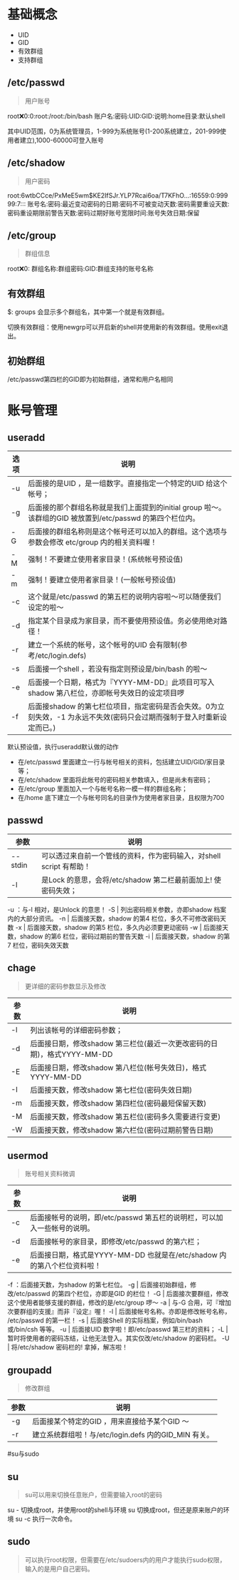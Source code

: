 
# 基础概念
* UID
* GID
* 有效群组
* 支持群组

## /etc/passwd
> 用户账号

root:x:0:0:root:/root:/bin/bash
账户名:密码:UID:GID:说明:home目录:默认shell

其中UID范围，0为系统管理员，1-999为系统账号(1-200系统建立，201-999使用者建立),1000-60000可登入账号

## /etc/shadow
> 用户密码

root:$6$wtbCCce/PxMeE5wm$KE2IfSJr.YLP7Rcai6oa/T7KFhO...:16559:0:99999:7:::
账号名:密码:最近变动密码的日期:密码不可被变动天数:密码需要重设天数:密码重设期限前警告天数:密码过期好账号宽限时间:账号失效日期:保留

## /etc/group
> 群组信息

root:x:0:
群组名称:群组密码:GID:群组支持的账号名称

## 有效群组
$: groups  会显示多个群组名，其中第一个就是有效群组。

切换有效群组：使用newgrp可以开启新的shell并使用新的有效群组。使用exit退出。

## 初始群组
/etc/passwd第四栏的GID即为初始群组，通常和用户名相同

# 账号管理
## useradd
选项 | 说明
---- | ----
-u | 后面接的是UID ，是一组数字。直接指定一个特定的UID 给这个帐号；
-g | 后面接的那个群组名称就是我们上面提到的initial group 啦～。该群组的GID  被放置到/etc/passwd 的第四个栏位内。
-G | 后面接的群组名称则是这个帐号还可以加入的群组。这个选项与参数会修改 etc/group 内的相关资料喔！
-M | 强制！不要建立使用者家目录！(系统帐号预设值)
-m | 强制！要建立使用者家目录！(一般帐号预设值)
-c | 这个就是/etc/passwd 的第五栏的说明内容啦～可以随便我们设定的啦～
-d | 指定某个目录成为家目录，而不要使用预设值。务必使用绝对路径！
-r | 建立一个系统的帐号，这个帐号的UID 会有限制(参考/etc/login.defs)
-s | 后面接一个shell ，若没有指定则预设是/bin/bash 的啦～
-e | 后面接一个日期，格式为『YYYY-MM-DD』此项目可写入shadow 第八栏位，亦即帐号失效日的设定项目啰
-f | 后面接shadow 的第七栏位项目，指定密码是否会失效。0为立刻失效，-1 为永远不失效(密码只会过期而强制于登入时重新设定而已。)

默认预设值，执行useradd默认做的动作
* 在/etc/passwd 里面建立一行与帐号相关的资料，包括建立UID/GID/家目录等；
* 在/etc/shadow 里面将此帐号的密码相关参数填入，但是尚未有密码；
* 在/etc/group 里面加入一个与帐号名称一模一样的群组名称；
* 在/home 底下建立一个与帐号同名的目录作为使用者家目录，且权限为700

## passwd
参数 | 说明
---- | ----
--stdin | 可以透过来自前一个管线的资料，作为密码输入，对shell script 有帮助！
-l | 是Lock 的意思，会将/etc/shadow 第二栏最前面加上! 使密码失效；
-u ：与-l 相对，是Unlock 的意思！
-S | 列出密码相关参数，亦即shadow 档案内的大部分资讯。
-n | 后面接天数，shadow 的第4 栏位，多久不可修改密码天数
-x | 后面接天数，shadow 的第5 栏位，多久内必须要更动密码
-w | 后面接天数，shadow 的第6 栏位，密码过期前的警告天数
-i | 后面接天数，shadow 的第7 栏位，密码失效天数

## chage
> 更详细的密码参数显示及修改

参数 | 说明
---- | ----
-l | 列出该帐号的详细密码参数；
-d | 后面接日期，修改shadow 第三栏位(最近一次更改密码的日期)，格式YYYY-MM-DD
-E | 后面接日期，修改shadow 第八栏位(帐号失效日)，格式YYYY-MM-DD
-I | 后面接天数，修改shadow 第七栏位(密码失效日期)
-m | 后面接天数，修改shadow 第四栏位(密码最短保留天数)
-M | 后面接天数，修改shadow 第五栏位(密码多久需要进行变更)
-W | 后面接天数，修改shadow 第六栏位(密码过期前警告日期)

## usermod
> 账号相关资料微调

参数 | 说明
---- | ----
-c | 后面接帐号的说明，即/etc/passwd 第五栏的说明栏，可以加入一些帐号的说明。
-d | 后面接帐号的家目录，即修改/etc/passwd 的第六栏；
-e | 后面接日期，格式是YYYY-MM-DD 也就是在/etc/shadow 内的第八个栏位资料啦！
-f ：后面接天数，为shadow 的第七栏位。
-g | 后面接初始群组，修改/etc/passwd 的第四个栏位，亦即是GID 的栏位！
-G | 后面接次要群组，修改这个使用者能够支援的群组，修改的是/etc/group 啰～
-a | 与-G 合用，可『增加次要群组的支援』而非『设定』喔！
-l | 后面接帐号名称。亦即是修改帐号名称， /etc/passwd 的第一栏！
-s | 后面接Shell 的实际档案，例如/bin/bash 或/bin/csh 等等。
-u | 后面接UID 数字啦！即/etc/passwd 第三栏的资料；
-L | 暂时将使用者的密码冻结，让他无法登入。其实仅改/etc/shadow 的密码栏。
-U | 将/etc/shadow 密码栏的! 拿掉，解冻啦！

## groupadd
> 修改群组

参数 | 说明
---- | ----
-g | 后面接某个特定的GID ，用来直接给予某个GID ～
-r | 建立系统群组啦！与/etc/login.defs 内的GID_MIN 有关。

#su与sudo
## su
> su可以用来切换任意账户，但需要输入root的密码

su -  切换成root，并使用root的shell与环境
su   切换成root，但还是原来账户的环境
su -c  执行一次命令。

## sudo
> 可以执行root权限，但需要在/etc/sudoers内的用户才能执行sudo权限，输入的是用户自己密码。
